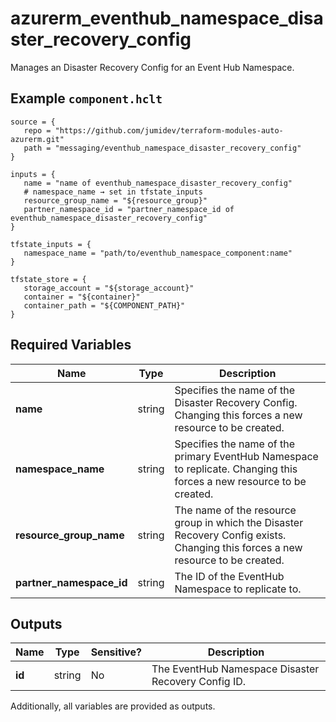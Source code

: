 # azurerm_eventhub_namespace_disaster_recovery_config

Manages an Disaster Recovery Config for an Event Hub Namespace.

## Example `component.hclt`

```hcl
source = {
   repo = "https://github.com/jumidev/terraform-modules-auto-azurerm.git"   
   path = "messaging/eventhub_namespace_disaster_recovery_config"   
}

inputs = {
   name = "name of eventhub_namespace_disaster_recovery_config"   
   # namespace_name → set in tfstate_inputs
   resource_group_name = "${resource_group}"   
   partner_namespace_id = "partner_namespace_id of eventhub_namespace_disaster_recovery_config"   
}

tfstate_inputs = {
   namespace_name = "path/to/eventhub_namespace_component:name"   
}

tfstate_store = {
   storage_account = "${storage_account}"   
   container = "${container}"   
   container_path = "${COMPONENT_PATH}"   
}

```

## Required Variables

| Name | Type |  Description |
| ---- | --------- |  ----------- |
| **name** | string |  Specifies the name of the Disaster Recovery Config. Changing this forces a new resource to be created. | 
| **namespace_name** | string |  Specifies the name of the primary EventHub Namespace to replicate. Changing this forces a new resource to be created. | 
| **resource_group_name** | string |  The name of the resource group in which the Disaster Recovery Config exists. Changing this forces a new resource to be created. | 
| **partner_namespace_id** | string |  The ID of the EventHub Namespace to replicate to. | 



## Outputs

| Name | Type | Sensitive? | Description |
| ---- | ---- | --------- | --------- |
| **id** | string | No  | The EventHub Namespace Disaster Recovery Config ID. | 

Additionally, all variables are provided as outputs.
